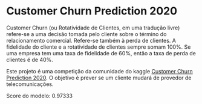 # Customer Churn Prediction 2020

Customer Churn (ou Rotatividade de Clientes, em uma tradução livre) refere-se a uma decisão tomada pelo cliente sobre o término do relacionamento comercial. Refere-se também à perda de clientes. A fidelidade do cliente e a rotatividade de clientes sempre somam 100%. Se uma empresa tem uma taxa de fidelidade de 60%, então a taxa de perda de clientes é de 40%.

Este projeto é uma competição da comunidade do kaggle [Customer Churn Prediction 2020](https://www.kaggle.com/competitions/customer-churn-prediction-2020/overview/description). O objetivo é prever se um cliente mudará de provedor de telecomunicações.

Score do modelo: 0.97333
